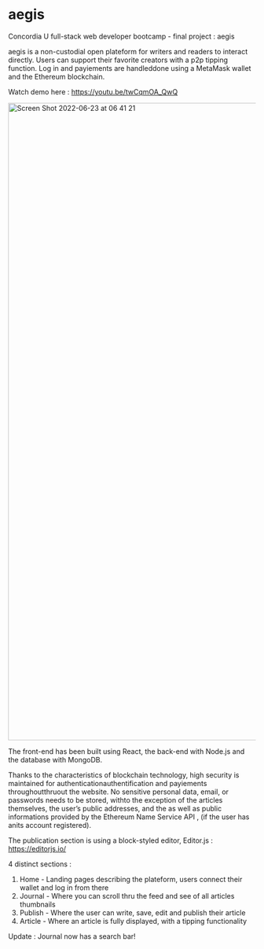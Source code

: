 # aegis
Concordia U full-stack web developer bootcamp - final project : aegis

aegis is a non-custodial open plateform for writers and readers to interact directly. Users can support their favorite creators with a p2p tipping function. Log in and payiements are handleddone using a MetaMask wallet and the Ethereum blockchain.

Watch demo here : https://youtu.be/twCqmOA_QwQ

<img width="1296" alt="Screen Shot 2022-06-23 at 06 41 21" src="https://user-images.githubusercontent.com/98769814/175210770-7ae93bf1-051f-4f22-bc32-ab7007ce3ae0.png">

The front-end has been built using React, the back-end with Node.js and the database with MongoDB.

Thanks to the characteristics of blockchain technology, high security is maintained for authenticationauthentification and payiements throughoutthruout the website. No sensitive personal data, email, or passwords needs to be stored, withto the exception of the articles themselves, the user’s public addresses, and the  as well as public informations  provided by the Ethereum Name Service API , (if the user has anits account registered).

The publication section is using a block-styled editor, Editor.js : https://editorjs.io/

4 distinct sections :

1. Home - Landing pages describing the plateform, users connect their wallet and log in from there
2. Journal - Where you can scroll thru the feed and see of all articles thumbnails
3. Publish - Where the user can write, save, edit and publish their article
4. Article - Where an article is fully displayed, with a tipping functionality

Update : Journal now has a search bar!
